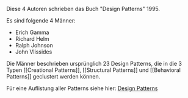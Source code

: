 Diese 4 Autoren schrieben das Buch "Design Patterns" 1995.

Es sind folgende 4 Männer:
- Erich Gamma
- Richard Helm
- Ralph Johnson
- John Vlissides

Die Männer beschrieben ursprünglich 23 Design Patterns, die in die 3 Typen [[Creational Patterns]], [[Structural Patterns]] und [[Behavioral Patterns]] geclustert werden können.

Für eine Auflistung aller Patterns siehe hier:
[Design Patterns](https://springframework.guru/gang-of-four-design-patterns/)